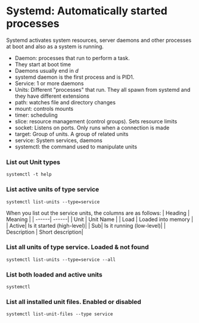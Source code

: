 # Systemd: Automatically started processes

Systemd activates system resources, server daemons and other processes at boot and also as a system is running. 
- Daemon: processes that run to perform a task.
 - They start at boot time
 - Daemons usually end in _d_
 - systemd daemon is the first process and is PID1. 
- Service: 1 or more daemons
- Units: Different "processes" that run. They all spawn from systemd and they have different extensions
 - path: watches file and directory changes
 - mount: controls mounts
 - timer: scheduling
 - slice: resource management (control groups). Sets resource limits
 - socket: Listens on ports. Only runs when a connection is made
 - target: Group of units. A group of related units
 - service: System services, daemons
- systemctl: the command used to manipulate units

### List out Unit types
```
systemctl -t help
```

### List active units of type service
```
systemctl list-units --type=service
```
When you list out the service units, the columns are as follows:
| Heading | Meaning |
| ------| ------|
| Unit | Unit Name |
| Load | Loaded into memory |
| Active| Is it started (high-level)|
| Sub| Is it running (low-level)|
| Description | Short description|

### List all units of type service. Loaded & not found
```
systemctl list-units --type=service --all
```

### List both loaded and active units
```
systemctl
```

### List all installed unit files. Enabled or disabled
```
systemctl list-unit-files --type service
```


